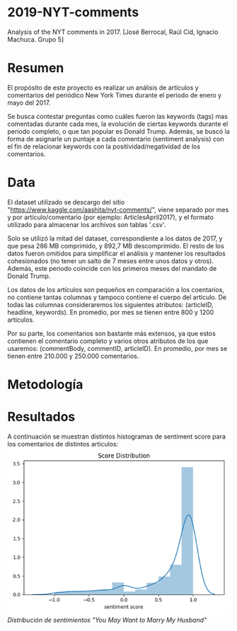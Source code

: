 # 2019-NYT-comments
Analysis of the NYT comments in 2017. [José Berrocal, Raúl Cid, Ignacio Machuca. Grupo 5]

# Resumen
El propósito de este proyecto es realizar un análisis de artículos y comentarios del periódico New York Times durante el periodo de enero y mayo del 2017. 

Se busca contestar preguntas como cuáles fueron las keywords (tags) mas comentadas durante cada mes, la evolución de ciertas keywords durante el periodo completo, o que tan popular es Donald Trump. 
Además, se buscó la forma de asignarle un puntaje a cada comentario (sentiment analysis) con el fin de relacionar keywords con la positividad/negatividad de los comentarios.

# Data
El dataset utilizado se descargo del sitio "https://www.kaggle.com/aashita/nyt-comments/", viene separado por mes y por artículo/comentario (por ejemplo: ArticlesApril2017), y el formato utilizado para almacenar los archivos son tablas '.csv'. 


Solo se utilizó la mitad del dataset, correspondiente a los datos de 2017, y que pesa 286 MB comprimido, y 892,7 MB descomprimido. El resto de los datos fueron omitidos para simplificar el análisis y mantener los resultados cohesionados (no tener un salto de 7 meses entre unos datos y otros). Además, este periodo coincide con los primeros meses del mandato de Donald Trump.


Los datos de los artículos son pequeños en comparación a los coentarios, no contiene tantas columnas y tampoco contiene el cuerpo del articulo. De todas las columnas consideraremos los siguientes atributos: (articleID, headline, keywords). En promedio, por mes se tienen entre 800 y 1200 artículos.


Por su parte, los comentarios son bastante más extensos, ya que estos contienen el comentario completo y varios otros atributos de los que usaremos: (commentBody, commentID, articleID). En promedio, por mes se tienen entre 210.000 y 250.000 comentarios.

# Metodología

# Resultados
A continuación se muestran distintos histogramas de sentiment score para los comentarios de distintos articulos:
![Distribución de sentimientos "You May Want to Marry My Husband"](https://github.com/cc5212/2019-NYT-comments/blob/master/graficos/husband.png)
*Distribución de sentimientos "You May Want to Marry My Husband"*
